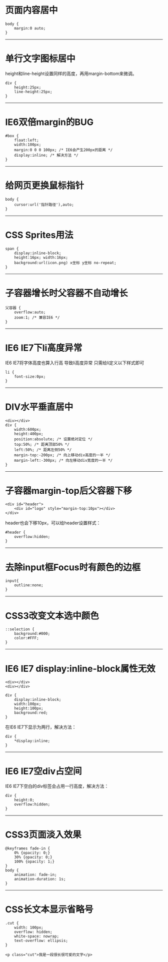 # 页面内容居中
```
body {
    margin:0 auto;
}
```

---

# 单行文字图标居中
height和line-height设置同样的高度，再用margin-bottom来微调。
```
div {
    height:25px;
    line-height:25px;
}
```

---

# IE6双倍margin的BUG
```
#box {
    float:left;
    width:100px;
    margin:0 0 0 100px; /* IE6会产生200px的距离 */
    display:inline; /* 解决方法 */
}
```

---

# 给网页更换鼠标指针
```
body {
    cursor:url('指针路径'),auto;
}
```

---

# CSS Sprites用法
```
span {
    display:inline-block;
    height:16px; width:16px;
    background:url(icon.png) x坐标 y坐标 no-repeat;
}
```

---

# 子容器增长时父容器不自动增长
```
父容器 {
    overflow:auto;
    zoom:1; /* 兼容IE6 */
}
```

---

# IE6 IE7下li高度异常
IE6 IE7将字体高度也算入行高 导致li高度异常 只需给li定义以下样式即可
```
li {
    font-size:0px;
}
```

---

# DIV水平垂直居中
```
<div></div>
div {
    width:600px;
    height:400px;
    position:absolute; /* 设置绝对定位 */
    top:50%; /* 距离顶部50% */
    left:50%; /* 距离左侧50% */
    margin-top:-200px; /* 向上移动div高度的一半 */
    margin-left:-300px; /* 向左移动div宽度的一半 */
}
```

---

# 子容器margin-top后父容器下移
```
<div id="header">
    <div id="logo" style="margin-top:10px"></div>
</div>
```
header也会下移10px，可以给header设置样式：
```
#header {
    overflow:hidden;
}
```

---

# 去除input框Focus时有颜色的边框
```
input{
    outline:none;
}
```

---

# CSS3改变文本选中颜色
```
::selection {
    background:#000;
    color:#FFF;
}
```

---

# IE6 IE7 display:inline-block属性无效
```
<div></div>
<div></div>
```
```
div {
    display:inline-block;
    width:100px;
    height:100px;
    background:red;
}
```
在IE6 IE7下显示为两行，解决方法：
```
div {
    *display:inline;
}
```

---

# IE6 IE7空div占空间
IE6 IE7下空白的div标签会占用一行高度，解决方法：
```
div {
    height:0;
    overflow:hidden;
}
```

---

# CSS3页面淡入效果
```
@keyframes fade-in {
    0% {opacity: 0;}
    30% {opacity: 0;}
    100% {opacity: 1;}
}
body {
    animation: fade-in;
    animation-duration: 1s;
}
```

---

# CSS长文本显示省略号
```
.cut {
    width: 100px;
    overflow: hidden;
    white-space: nowrap;
    text-overflow: ellipsis;
}
```
```
<p class="cut">我是一段很长很可爱的文字</p>
```